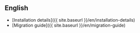 ## English

* [Installation details]({{ site.baseurl }}/en/installation-details)
* [Migration guide]({{ site.baseurl }}/en/migration-guide)
